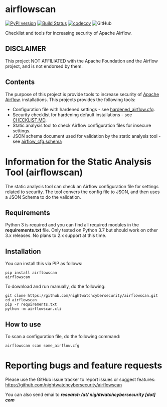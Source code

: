 # airflowscan
[![PyPI version](https://badge.fury.io/py/airflowscan.svg)](https://badge.fury.io/py/airflowscan)
[![Build Status](https://travis-ci.org/nightwatchcybersecurity/airflowscan.svg?branch=master)](https://travis-ci.org/nightwatchcybersecurity/airflowscan)
[![codecov](https://codecov.io/gh/nightwatchcybersecurity/airflowscan/branch/master/graph/badge.svg)](https://codecov.io/gh/nightwatchcybersecurity/airflowscan)
![GitHub](https://img.shields.io/github/license/nightwatchcybersecurity/airflowscan.svg)

Checklist and tools for increasing security of Apache Airflow.
 
## DISCLAIMER
This project NOT AFFILIATED with the Apache Foundation and the Airflow project,
and is not endorsed by them. 

## Contents
The purpose of this project is provide tools to increase security of
[Apache Airflow](https://airflow.apache.org/). 
installations. This projects provides the following tools:
- Configuration file with hardened settings - see [hardened_airflow.cfg](data/hardened_airflow.cfg).
- Security checklist for hardening default installations - see [CHECKLIST.MD](data/CHECKLIST.md).
- Static analysis tool to check Airflow configuration files for insecure settings.
- JSON schema document used for validation by the static analysis tool - see [airflow_cfg.schema](data/airflow_cfg.schema)  

# Information for the Static Analysis Tool (airflowscan)
The static analysis tool can check an Airflow configuration file for settings related to security. The tool
convers the config file to JSON, and then uses a JSON Schema to do the validation.

## Requirements
Python 3 is required and you can find all required modules in the **requirements.txt** file.
Only tested on Python 3.7 but should work on other 3.x releases. No plans to 2.x support at
this time.

## Installation
You can install this via PIP as follows:
```
pip install airflowscan
airflowscan
```
To download and run manually, do the following:
```
git clone https://github.com/nightwatchcybersecurity/airflowscan.git
cd airflowscan
pip -r requirements.txt
python -m airflowscan.cli
```

## How to use 
To scan a configuration file, do the following command:
```
airflowscan scan some_airflow.cfg
```

# Reporting bugs and feature requests
Please use the GitHub issue tracker to report issues or suggest features:
https://github.com/nightwatchcybersecurity/airflowscan

You can also send emai to ***research /at/ nightwatchcybersecurity [dot] com***
